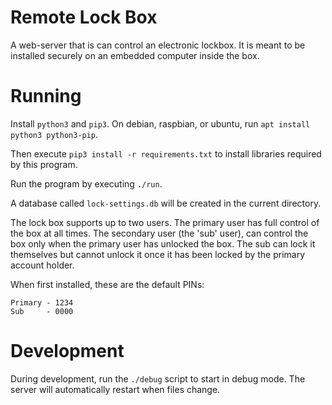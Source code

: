 # Remote Lock Box

A web-server that is can control an electronic lockbox.
It is meant to be installed securely on an embedded computer inside the box.

# Running

Install `python3` and `pip3`. On debian, raspbian, or ubuntu,
run `apt install python3 python3-pip`.

Then execute `pip3 install -r requirements.txt` to install libraries
required by this program.

Run the program by executing `./run`.

A database called `lock-settings.db` will be created in the current directory.

The lock box supports up to two users. The primary user has full control
of the box at all times. The secondary user (the 'sub' user), can control
the box only when the primary user has unlocked the box. The sub can
lock it themselves but cannot unlock it once it has been locked by the
primary account holder.

When first installed, these are the default PINs:

    Primary - 1234
    Sub     - 0000

# Development

During development, run the `./debug` script to start in debug mode. The server
will automatically restart when files change.


